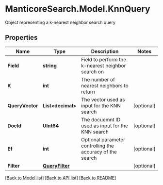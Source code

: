# ManticoreSearch.Model.KnnQuery
Object representing a k-nearest neighbor search query

## Properties

Name | Type | Description | Notes
------------ | ------------- | ------------- | -------------
**Field** | **string** | Field to perform the k-nearest neighbor search on | 
**K** | **int** | The number of nearest neighbors to return | 
**QueryVector** | **List&lt;decimal&gt;** | The vector used as input for the KNN search | [optional] 
**DocId** | **UInt64** | The docuemnt ID used as input for the KNN search | [optional] 
**Ef** | **int** | Optional parameter controlling the accuracy of the search | [optional] 
**Filter** | [**QueryFilter**](QueryFilter.md) |  | [optional] 

[[Back to Model list]](../README.md#documentation-for-models) [[Back to API list]](../README.md#documentation-for-api-endpoints) [[Back to README]](../README.md)

